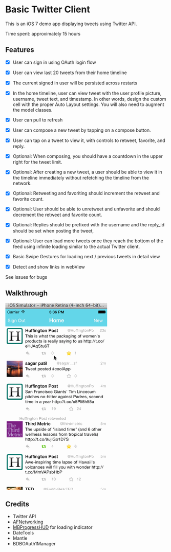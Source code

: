 


Basic Twitter Client
======


This is an iOS 7 demo app displaying tweets using Twitter API. 

Time spent: approximately 15 hours

Features
---------

- [x] User can sign in using OAuth login flow
- [x] User can view last 20 tweets from their home timeline
- [x] The current signed in user will be persisted across restarts
- [x] In the home timeline, user can view tweet with the user profile picture, username, tweet text, and timestamp.  In other words, design the custom cell with the proper Auto Layout settings.  You will also need to augment the model classes.
- [x] User can pull to refresh
- [x] User can compose a new tweet by tapping on a compose button.
- [x] User can tap on a tweet to view it, with controls to retweet, favorite, and reply.
- [x] Optional: When composing, you should have a countdown in the upper right for the tweet limit.
- [x] Optional: After creating a new tweet, a user should be able to view it in the timeline immediately without refetching the timeline from the network.
- [x] Optional: Retweeting and favoriting should increment the retweet and favorite count.
- [x] Optional: User should be able to unretweet and unfavorite and should decrement the retweet and favorite count.
- [x] Optional: Replies should be prefixed with the username and the reply_id should be set when posting the tweet,
- [x] Optional: User can load more tweets once they reach the bottom of the feed using infinite loading similar to the actual Twitter client.



- [x] Basic Swipe Gestures for loading next / previous tweets in detail view

- [x] Detect and show links in webView

See issues for bugs 


Walkthrough
------------
![Video Walkthrough](demo2.gif)

Credits
---------
* Twitter API
* [AFNetworking](https://github.com/AFNetworking/AFNetworking)
* [MBProgressHUD](https://github.com/matej/MBProgressHUD) for loading indicator
* DateTools
* Mantle
* BDBOAuth1Manager




